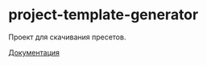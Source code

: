 # project-template-generator

Проект для скачивания пресетов.

[Документация](https://project-generator-henna.vercel.app/index.html)
